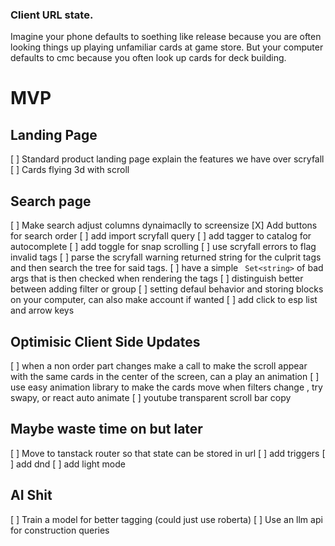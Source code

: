 ### Client URL state.
Imagine your phone defaults to soething like release because you are often looking things up playing unfamiliar cards at game store. But your computer defaults to cmc because you often look up cards for deck building.



# MVP
## Landing Page
 [ ] Standard product landing page explain the features we have over scryfall
 [ ] Cards flying 3d with scroll

## Search page
 [ ] Make search adjust columns dynaimaclly to screensize
 [X] Add buttons for search order
 [ ] add import scryfall query
 [ ] add tagger to catalog for autocomplete
 [ ] add toggle for snap scrolling
 [ ] use scryfall errors to flag invalid tags
    [ ] parse the scryfall warning returned string for the culprit tags and then search the tree for said tags.
    [ ] have a simple  ``` Set<string>``` of bad args that is then checked when rendering the tags
 [ ] distinguish better between adding filter or group
 [ ] setting defaul behavior and storing blocks on your computer, can also make account if wanted
 [ ] add click to esp list and arrow keys
 ## Optimisic Client Side Updates
 [ ] when a non order part changes make a call to make the scroll appear with the same cards in the center of the screen, can a play an animation
 [ ] use easy animation library to make the cards move when filters change , try swapy, or react auto animate
 [ ] youtube transparent scroll bar copy

## Maybe waste time on but later
 [ ] Move to tanstack router so that state can be stored in url
 [ ] add triggers
 [ ] add dnd
 [ ] add light mode

## AI Shit
 [ ] Train a model for better tagging (could just use roberta)
 [ ] Use an llm api for construction queries 